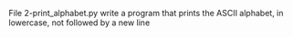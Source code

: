 File 2-print_alphabet.py write a program that prints the ASCII alphabet, in lowercase, not followed by a new line
